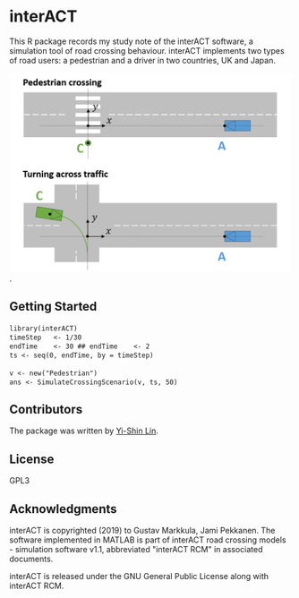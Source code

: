 # interACT

This R package records my study note of the interACT software, a simulation tool
of road crossing behaviour.  interACT implements two types of road users: a 
pedestrian and a driver in two countries, UK and Japan. 

![Crossing](https://github.com/yxlin/interACT/blob/master/figs/crossingscenarios.png).


## Getting Started

```
library(interACT)
timeStep   <- 1/30
endTime    <- 30 ## endTime    <- 2
ts <- seq(0, endTime, by = timeStep)

v <- new("Pedestrian")
ans <- SimulateCrossingScenario(v, ts, 50)
```


## Contributors
The package was written by [Yi-Shin Lin](mailto:yishinlin001@gmail.com).


## License
GPL3 

## Acknowledgments
interACT is copyrighted (2019) to Gustav Markkula, Jami Pekkanen.
The software implemented in MATLAB is part of interACT road crossing models - 
simulation software v1.1, abbreviated "interACT RCM" in associated documents.

interACT is released under the GNU General Public License along with interACT RCM. 



